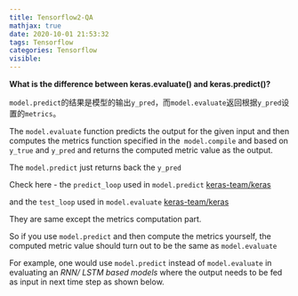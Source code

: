 ```yaml
---
title: Tensorflow2-QA
mathjax: true
date: 2020-10-01 21:53:32
tags: Tensorflow
categories: Tensorflow
visible:
---
```








**What is the difference between keras.evaluate() and keras.predict()?**

`model.predict`的结果是模型的输出`y_pred`，而`model.evaluate`返回根据`y_pred`设置的`metrics`。



The `model.evaluate` function predicts the output for the given input and then computes the metrics function specified in the` model.compile` and based on `y_true` and `y_pred` and returns the computed metric value as the output.

The `model.predict` just returns back the `y_pred`

Check here - the `predict_loop` used in `model.predict` [keras-team/keras](https://github.com/keras-team/keras/blob/bb9b800ebba8914b69db362cfac4e7c8a9b17a9e/keras/engine/training_arrays.py#L224)

and the `test_loop` used in `model.evaluate` [keras-team/keras](https://github.com/keras-team/keras/blob/bb9b800ebba8914b69db362cfac4e7c8a9b17a9e/keras/engine/training_arrays.py#L308)

They are same except the metrics computation part.

So if you use `model.predict` and then compute the metrics yourself, the computed metric value should turn out to be the same as `model.evaluate`

For example, one would use `model.predict` instead of `model.evaluate` in evaluating an *RNN/ LSTM based models* where the output needs to be fed as input in next time step as shown below.

